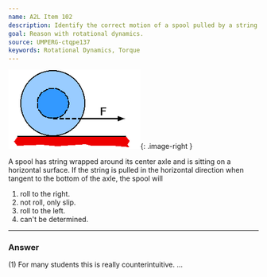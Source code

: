 ```yaml
---
name: A2L Item 102
description: Identify the correct motion of a spool pulled by a string passing along the bottom of the central axle.
goal: Reason with rotational dynamics.
source: UMPERG-ctqpe137
keywords: Rotational Dynamics, Torque
---
```


![Item102_fig1.gif](../images/Item102_fig1.gif){: .image-right } 

A spool has string wrapped around its center axle and is sitting on a
horizontal surface.  If the string is pulled in the horizontal direction
when tangent to the bottom of the axle, the spool will

1. roll to the right.
2. not roll, only slip.
3. roll to the left.
4. can't be determined.

<hr/>

### Answer

(1) For many students this is really counterintuitive.
...
